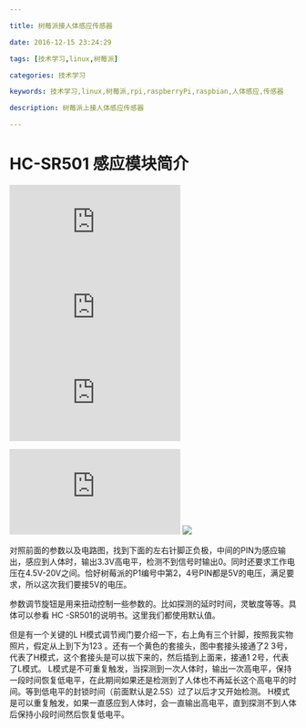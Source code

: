 ```yaml
---

title: 树莓派接人体感应传感器

date: 2016-12-15 23:24:29

tags: [技术学习,linux,树莓派]

categories: 技术学习

keywords: 技术学习,linux,树莓派,rpi,raspberryPi,raspbian,人体感应,传感器

description: 树莓派上接人体感应传感器

---
```


# HC-SR501 感应模块简介
![](http://bbs.pediy.com/attachment.php?attachmentid=107366&thumb=1&d=1474898982)
![](http://bbs.pediy.com/attachment.php?attachmentid=107367&thumb=1&d=1474898982)
![](http://bbs.pediy.com/attachment.php?attachmentid=107368&thumb=1&d=1474898982)

![](http://bbs.pediy.com/attachment.php?attachmentid=107369&thumb=1&d=1474898982)
![](http://img.blog.csdn.net/20160927164752759)

对照前面的参数以及电路图，找到下面的左右针脚正负极，中间的PIN为感应输出，感应到人体时，输出3.3V高电平，检测不到信号时输出0。同时还要求工作电压在4.5V-20V之间。恰好树莓派的P1编号中第2，4号PIN都是5V的电压，满足要求，所以这次我们要接5V的电压。
 
  参数调节旋钮是用来扭动控制一些参数的。比如探测的延时时间，灵敏度等等。具体可以参看 HC -SR501的说明书。这里我们都使用默认值。

  但是有一个关键的L H模式调节阀门要介绍一下，右上角有三个针脚，按照我实物照片，假定从上到下为123 。还有一个黄色的套接头，图中套接头接通了2 3号，代表了H模式，这个套接头是可以拔下来的，然后插到上面来，接通1 2号，代表了L模式。
  L模式是不可重复触发，当探测到一次人体时，输出一次高电平，保持一段时间恢复低电平，在此期间如果还是检测到了人体也不再延长这个高电平的时间。等到低电平的封锁时间（前面默认是2.5S）过了以后才又开始检测。
  H模式是可以重复触发，如果一直感应到人体时，会一直输出高电平，直到探测不到人体后保持小段时间然后恢复低电平。